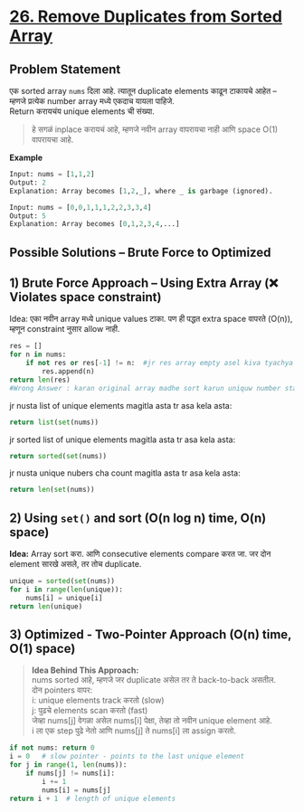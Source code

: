 # [26. Remove Duplicates from Sorted Array](https://leetcode.com/problems/remove-duplicates-from-sorted-array/description/)

## Problem Statement
एक sorted array `nums` दिला आहे. त्यातून duplicate elements काढून टाकायचे आहेत – म्हणजे प्रत्येक number array मध्ये एकदाच यायला पाहिजे.  
Return करायचंय unique elements ची संख्या.  
> हे सगळं inplace करायचं आहे, म्हणजे नवीन array वापरायचा नाही आणि space O(1) वापरायचा आहे.

**Example**
```python
Input: nums = [1,1,2]
Output: 2  
Explanation: Array becomes [1,2,_], where _ is garbage (ignored).
```
```python
Input: nums = [0,0,1,1,1,2,2,3,3,4]
Output: 5  
Explanation: Array becomes [0,1,2,3,4,...]
```
## Possible Solutions – Brute Force to Optimized
## 1) Brute Force Approach – Using Extra Array (❌ Violates space constraint)  
Idea: एका नवीन array मध्ये unique values टाका. पण ही पद्धत extra space वापरते (O(n)), म्हणून constraint नुसार allow नाही.
```python
res = []
for n in nums:
    if not res or res[-1] != n:  #jr res array empty asel kiva tyachya shevtcha element ha n nasel
        res.append(n)
return len(res)
#Wrong Answer : karan original array madhe sort karun uniquw number starting la anayche hote
```
jr nusta list of unique elements magitla asta tr asa kela asta: 
```python
return list(set(nums))
```
jr sorted list of unique elements magitla asta tr asa kela asta: 
```python
return sorted(set(nums))
```
jr nusta unique nubers cha count magitla asta tr asa kela asta: 
```python
return len(set(nums))
``` 
## 2) Using `set()` and sort  (O(n log n) time, O(n) space) 
**Idea:** Array sort करा. आणि consecutive elements compare करत जा. जर दोन element सारखे असले, तर तोच duplicate.  
```python
unique = sorted(set(nums))
for i in range(len(unique)):  
    nums[i] = unique[i]
return len(unique)
```

## 3) Optimized - Two-Pointer Approach (O(n) time, O(1) space)  

> **Idea Behind This Approach:**  
> nums sorted आहे, म्हणजे जर duplicate असेल तर ते back-to-back असतील.  
> दोन pointers वापर:  
> i: unique elements track करतो (slow)  
> j: पुढचे elements scan करतो (fast)  
> जेव्हा nums[j] वेगळा असेल nums[i] पेक्षा, तेव्हा तो नवीन unique element आहे.  
> i ला एक step पुढे नेतो आणि nums[j] ते nums[i] ला assign करतो.  

```python
if not nums: return 0  
i = 0   # slow pointer - points to the last unique element
for j in range(1, len(nums)):  
    if nums[j] != nums[i]:
        i += 1
        nums[i] = nums[j]  
return i + 1  # length of unique elements
```

